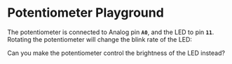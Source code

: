 # Potentiometer Playground

The potentiometer is connected to Analog pin **`A0`**, and the LED
to pin **`11`**. Rotating the potentiometer will change the blink
rate of the LED:

<wokwi-potentiometer pin="A0" value="511"></wokwi-potentiometer>
<wokwi-led label="11" color="red"></wokwi-led>

Can you make the potentiometer control the brightness of the LED instead?
